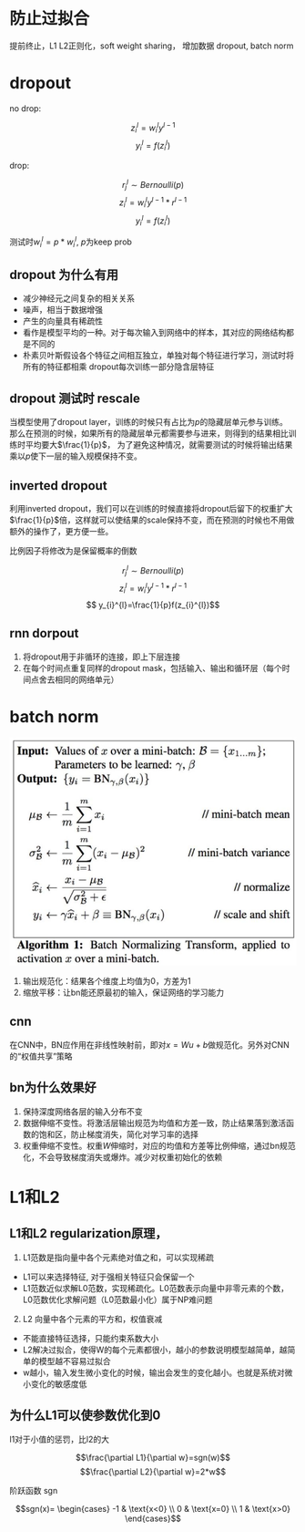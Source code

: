 # 防止过拟合

提前终止，L1 L2正则化，soft weight sharing， 增加数据
dropout, batch norm

# dropout

no drop:

$$ z_{i}^{l}=w_{i}^{l}y^{l-1} $$
$$ y_{i}^{l}=f(z_{i}^{l})$$

drop:

$$ r_{j}^{l} \sim Bernoulli(p) $$
$$ z_{i}^{l}=w_{i}^{l}y^{l-1}*r^{l-1} $$
$$ y_{i}^{l}=f(z_{i}^{l})$$

测试时$w_{i}^{l}=p*w_{i}^{l}$, $p$为keep prob

## dropout 为什么有用

- 减少神经元之间复杂的相关关系
- 噪声，相当于数据增强
- 产生的向量具有稀疏性
- 看作是模型平均的一种。对于每次输入到网络中的样本，其对应的网络结构都是不同的
- 朴素贝叶斯假设各个特征之间相互独立，单独对每个特征进行学习，测试时将所有的特征都相乘
  dropout每次训练一部分隐含层特征

## dropout 测试时 rescale 

当模型使用了dropout layer，训练的时候只有占比为$p$的隐藏层单元参与训练。
那么在预测的时候，如果所有的隐藏层单元都需要参与进来，则得到的结果相比训练时平均要大$\frac{1}{p}$，
为了避免这种情况，就需要测试的时候将输出结果乘以$p$使下一层的输入规模保持不变。


## inverted dropout

利用inverted dropout，我们可以在训练的时候直接将dropout后留下的权重扩大$\frac{1}{p}$倍，这样就可以使结果的scale保持不变，而在预测的时候也不用做额外的操作了，更方便一些。

比例因子将修改为是保留概率的倒数

$$ r_{j}^{l} \sim Bernoulli(p) $$
$$ z_{i}^{l}=w_{i}^{l}y^{l-1}*r^{l-1} $$
$$ y_{i}^{l}=\frac{1}{p}f(z_{i}^{l})$$


## rnn dorpout

1. 将dropout用于非循环的连接，即上下层连接
2. 在每个时间点重复同样的dropout mask，包括输入、输出和循环层（每个时间点舍去相同的网络单元）


# batch norm

![batch norm](img/batch_norm.jpg)

1. 输出规范化：结果各个维度上均值为0，方差为1
2. 缩放平移：让bn能还原最初的输入，保证网络的学习能力


## cnn

在CNN中，BN应作用在非线性映射前，即对$x=Wu+b$做规范化。另外对CNN的“权值共享”策略

## bn为什么效果好

1. 保持深度网络各层的输入分布不变
2. 数据伸缩不变性。将激活层输出规范为均值和方差一致，防止结果落到激活函数的饱和区，防止梯度消失，简化对学习率的选择
3. 权重伸缩不变性。权重$W$伸缩时，对应的均值和方差等比例伸缩，通过bn规范化，不会导致梯度消失或爆炸。减少对权重初始化的依赖



# L1和L2

## L1和L2 regularization原理，

1. L1范数是指向量中各个元素绝对值之和，可以实现稀疏
  - L1可以来选择特征, 对于强相关特征只会保留一个
  - L1范数近似求解L0范数，实现稀疏化。L0范数表示向量中非零元素的个数，
    L0范数优化求解问题（L0范数最小化）属于NP难问题

2. L2 向量中各个元素的平方和，权值衰减
  - 不能直接特征选择，只能约束系数大小
  - L2解决过拟合，使得W的每个元素都很小，越小的参数说明模型越简单，越简单的模型越不容易过拟合
  - w越小，输入发生微小变化的时候，输出会发生的变化越小。也就是系统对微小变化的敏感度低

## 为什么L1可以使参数优化到0

l1对于小值的惩罚，比l2的大

$$\frac{\partial L1}{\partial w}=sgn(w)$$
$$\frac{\partial L2}{\partial w}=2*w$$

阶跃函数 sgn

$$sgn(x)=
\begin{cases}
-1 & \text{x<0} \\
0 & \text{x=0} \\
1 & \text{x>0}
\end{cases}$$



